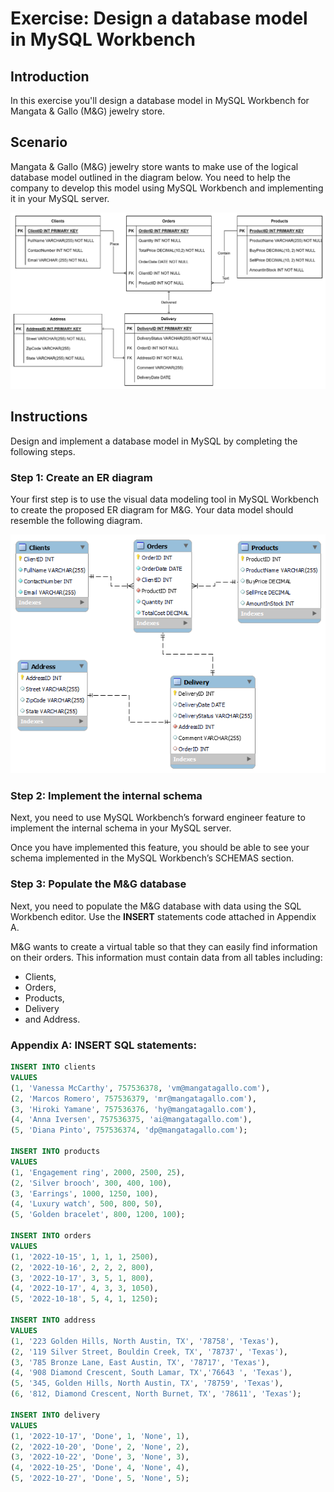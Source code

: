 # Exercise: Design a database model in MySQL Workbench
## Introduction
In this exercise you'll design a database model in MySQL Workbench for Mangata & Gallo (M&G) jewelry store.

## Scenario
Mangata & Gallo (M&G) jewelry store wants to make use of the logical database model outlined in the diagram below. You need to help the company to develop this model using MySQL Workbench and implementing it in your MySQL server.

![logical model of database](logical_model.png)

## Instructions

Design and implement a database model in MySQL by completing the following steps. 


### Step 1: Create an ER diagram
Your first step is to use the visual data modeling tool in MySQL Workbench to create the proposed ER diagram for M&G. Your data model should resemble the following diagram.

![er diagram](er_diagram.png)

### Step 2: Implement the internal schema
Next, you need to use MySQL Workbench’s forward engineer feature to implement the internal schema in your MySQL server.

Once you have implemented this feature, you should be able to see your schema implemented in the MySQL Workbench’s SCHEMAS section. 


### Step 3: Populate the M&G database
Next, you need to populate the M&G database with data using the SQL Workbench editor. 
Use the **INSERT** statements code attached in Appendix A. 

M&G wants to create a virtual table so that they can easily find information on their orders. This information must contain data from all tables including:
- Clients, 
- Orders, 
- Products, 
- Delivery 
- and Address.


### Appendix A: INSERT SQL statements:

```sql
INSERT INTO clients
VALUES 
(1, 'Vanessa McCarthy', 757536378, 'vm@mangatagallo.com'), 
(2, 'Marcos Romero', 757536379, 'mr@mangatagallo.com'), 
(3, 'Hiroki Yamane', 757536376, 'hy@mangatagallo.com'), 
(4, 'Anna Iversen', 757536375, 'ai@mangatagallo.com'), 
(5, 'Diana Pinto', 757536374, 'dp@mangatagallo.com');

INSERT INTO products 
VALUES 
(1, 'Engagement ring', 2000, 2500, 25), 
(2, 'Silver brooch', 300, 400, 100), 
(3, 'Earrings', 1000, 1250, 100), 
(4, 'Luxury watch', 500, 800, 50), 
(5, 'Golden bracelet', 800, 1200, 100);

INSERT INTO orders 
VALUES 
(1, '2022-10-15', 1, 1, 1, 2500), 
(2, '2022-10-16', 2, 2, 2, 800), 
(3, '2022-10-17', 3, 5, 1, 800), 
(4, '2022-10-17', 4, 3, 3, 1050), 
(5, '2022-10-18', 5, 4, 1, 1250);

INSERT INTO address
VALUES 
(1, '223 Golden Hills, North Austin, TX', '78758', 'Texas'),
(2, '119 Silver Street, Bouldin Creek, TX', '78737', 'Texas'), 
(3, '785 Bronze Lane, East Austin, TX', '78717', 'Texas'), 
(4, '908 Diamond Crescent, South Lamar, TX','76643 ', 'Texas'), 
(5, '345, Golden Hills, North Austin, TX', '78759', 'Texas'), 
(6, '812, Diamond Crescent, North Burnet, TX', '78611', 'Texas');

INSERT INTO delivery 
VALUES 
(1, '2022-10-17', 'Done', 1, 'None', 1), 
(2, '2022-10-20', 'Done', 2, 'None', 2), 
(3, '2022-10-22', 'Done', 3, 'None', 3), 
(4, '2022-10-25', 'Done', 4, 'None', 4), 
(5, '2022-10-27', 'Done', 5, 'None', 5);
```
